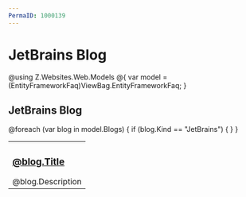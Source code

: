 ```yaml
---
PermaID: 1000139
---
```


# JetBrains Blog

@using Z.Websites.Web.Models
@{
    var model = (EntityFrameworkFaq)ViewBag.EntityFrameworkFaq;
}

<h2>JetBrains Blog</h2>

<table>
    <tbody>
        @foreach (var blog in model.Blogs)
        {
            if (blog.Kind == "JetBrains")
            {
                <tr>
                    <td>
                        <h3><a href="@blog.Url">@blog.Title</a></h3>
                        @blog.Description
                    </td>
                </tr>
            }
        }
    </tbody>
</table>


